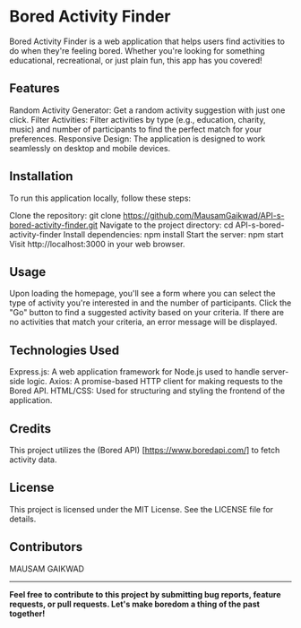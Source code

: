# Bored Activity Finder
Bored Activity Finder is a web application that helps users find activities to do when they're feeling bored. Whether you're looking for something educational, recreational, or just plain fun, this app has you covered!

## Features
Random Activity Generator: Get a random activity suggestion with just one click.
Filter Activities: Filter activities by type (e.g., education, charity, music) and number of participants to find the perfect match for your preferences.
Responsive Design: The application is designed to work seamlessly on desktop and mobile devices.
## Installation
To run this application locally, follow these steps:

Clone the repository: git clone https://github.com/MausamGaikwad/API-s-bored-activity-finder.git
Navigate to the project directory: cd API-s-bored-activity-finder
Install dependencies: npm install
Start the server: npm start
Visit http://localhost:3000 in your web browser.
## Usage
Upon loading the homepage, you'll see a form where you can select the type of activity you're interested in and the number of participants.
Click the "Go" button to find a suggested activity based on your criteria.
If there are no activities that match your criteria, an error message will be displayed.
## Technologies Used
Express.js: A web application framework for Node.js used to handle server-side logic.
Axios: A promise-based HTTP client for making requests to the Bored API.
HTML/CSS: Used for structuring and styling the frontend of the application.
## Credits
This project utilizes the (Bored API) [https://www.boredapi.com/] to fetch activity data.

## License
This project is licensed under the MIT License. See the LICENSE file for details.

## Contributors
MAUSAM GAIKWAD

---
**Feel free to contribute to this project by submitting bug reports, feature requests, or pull requests. Let's make boredom a thing of the past together!**
